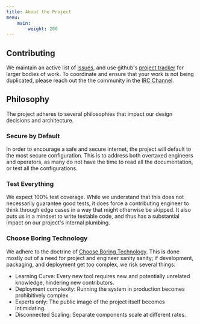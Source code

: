 ```yaml
---
title: About the Project
menu:
    main:
        weight: 200
---
```


## Contributing

We maintain an active list of [issues](https://github.com/kangaroo-server/kangaroo/issues), and use 
github's [project tracker](https://github.com/kangaroo-server/kangaroo/projects)
for larger bodies of work. To coordinate and ensure that your work is not 
being duplicated, please reach out the the community in the [IRC Channel](http://webchat.freenode.net/?channels=kangaroo).

## Philosophy

The project adheres to several philosophies that impact our design decisions and architecture.

### Secure by Default

In order to encourage a safe and secure internet, the project will default to the most
secure configuration. This is to address both overtaxed engineers and operators, as many
do not have the time to read all the documentation, or test all the configurations.

### Test Everything

We expect 100% test coverage. While we understand that this does not 
necessarily guarantee good tests, it does force a contributing engineer to 
think through edge cases in a way that might otherwise be skipped. It also
puts us in a mindset to write testable code, and thus has a substantial impact
on our project's internal plumbing.

### Choose Boring Technology

We adhere to the doctrine of [Choose Boring Technology](http://mcfunley.com/choose-boring-technology). 
This is done mostly out of a need for project and engineer sanity sanity; if development, 
packaging, and deployment get too complex, we risk several things:
 
 * Learning Curve: Every new tool requires new and potentially unrelated knowledge, hindering new contributors.
 * Deployment complexity: Running the system in production becomes prohibitively complex.
 * Experts only: The public image of the project itself becomes intimidating.
 * Disconnected Scaling: Separate components scale at different rates.
